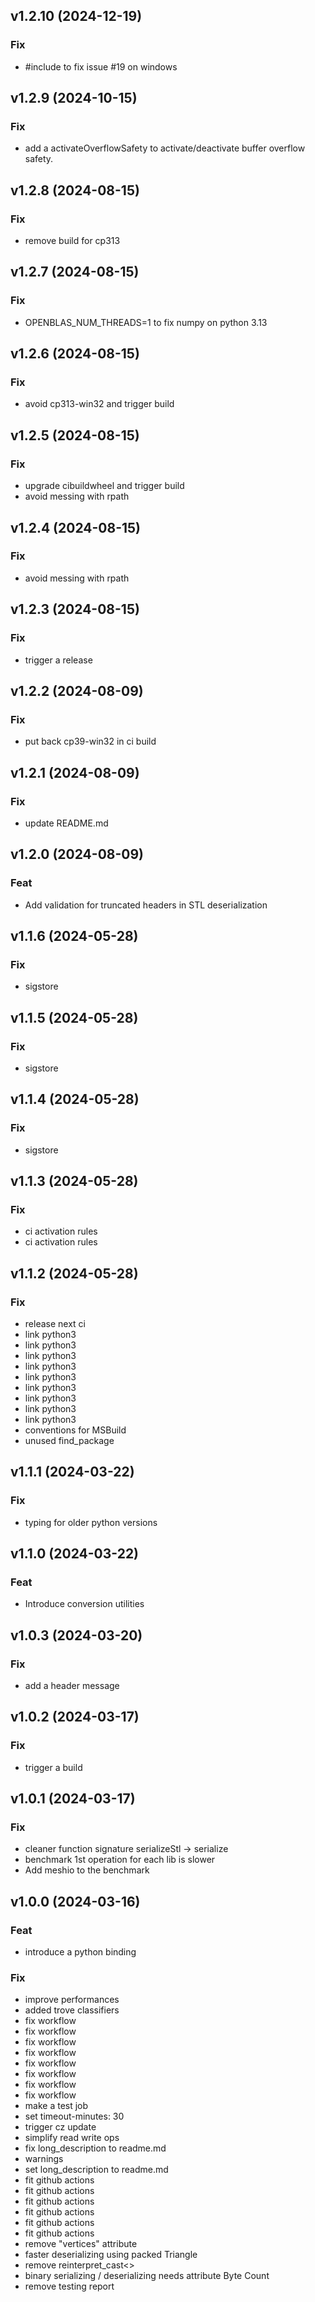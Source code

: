 ## v1.2.10 (2024-12-19)

### Fix

- #include <array> to fix issue #19 on windows

## v1.2.9 (2024-10-15)

### Fix

- add a activateOverflowSafety to activate/deactivate buffer overflow safety.

## v1.2.8 (2024-08-15)

### Fix

- remove build for cp313

## v1.2.7 (2024-08-15)

### Fix

- OPENBLAS_NUM_THREADS=1 to fix numpy on python 3.13

## v1.2.6 (2024-08-15)

### Fix

- avoid cp313-win32 and trigger build

## v1.2.5 (2024-08-15)

### Fix

- upgrade cibuildwheel and trigger build
- avoid messing with rpath

## v1.2.4 (2024-08-15)

### Fix

- avoid messing with rpath

## v1.2.3 (2024-08-15)

### Fix

- trigger a release

## v1.2.2 (2024-08-09)

### Fix

- put back cp39-win32 in ci build

## v1.2.1 (2024-08-09)

### Fix

- update README.md

## v1.2.0 (2024-08-09)

### Feat

- Add validation for truncated headers in STL deserialization

## v1.1.6 (2024-05-28)

### Fix

- sigstore

## v1.1.5 (2024-05-28)

### Fix

- sigstore

## v1.1.4 (2024-05-28)

### Fix

- sigstore

## v1.1.3 (2024-05-28)

### Fix

- ci activation rules
- ci activation rules

## v1.1.2 (2024-05-28)

### Fix

- release next ci
- link python3
- link python3
- link python3
- link python3
- link python3
- link python3
- link python3
- link python3
- link python3
- conventions for MSBuild
- unused find_package

## v1.1.1 (2024-03-22)

### Fix

- typing for older python versions

## v1.1.0 (2024-03-22)

### Feat

- Introduce conversion utilities

## v1.0.3 (2024-03-20)

### Fix

- add a header message

## v1.0.2 (2024-03-17)

### Fix

- trigger a build

## v1.0.1 (2024-03-17)

### Fix

- cleaner function signature serializeStl -> serialize
- benchmark 1st operation for each lib is slower
- Add meshio to the benchmark

## v1.0.0 (2024-03-16)

### Feat

- introduce a python binding

### Fix

- improve performances
- added trove classifiers
- fix workflow
- fix workflow
- fix workflow
- fix workflow
- fix workflow
- fix workflow
- fix workflow
- fix workflow
- make a test job
- set timeout-minutes: 30
- trigger cz update
- simplify read write ops
- fix long_description to readme.md
- warnings
- set long_description to readme.md
- fit github actions
- fit github actions
- fit github actions
- fit github actions
- fit github actions
- fit github actions
- remove "vertices" attribute
- faster deserializing using packed Triangle
- remove reinterpret_cast<>
- binary serializing / deserializing needs attribute Byte Count
- remove testing report
